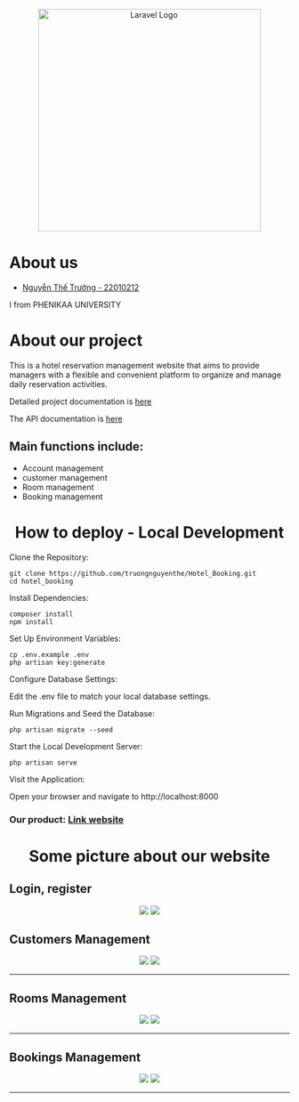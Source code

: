 <p align="center"><a href="https://laravel.com" target="_blank"><img src="https://raw.githubusercontent.com/laravel/art/master/logo-lockup/5%20SVG/2%20CMYK/1%20Full%20Color/laravel-logolockup-cmyk-red.svg" width="400" alt="Laravel Logo"></a></p>
<h1>About us</h1>
<ul>
    <a href = 'https://github.com/truongnguyenthe' ><li>Nguyễn Thế Trường - 22010212</li></a>
</ul>
<p>I from PHENIKAA UNIVERSITY</p>
<h1>About our project</h1>
<p>This is a hotel reservation management website that aims to provide managers with a flexible and convenient platform to organize and manage daily reservation activities.</p>
<p>Detailed project documentation is <a href='https://docs.google.com/document/d/1pPRFK8-7eGDwQK-s4U3D7Tsnr4lfjyCykh76kzrIU3Y/edit?usp=sharing'>here</a></p>
<p>The API documentation is <a href=''>here</a></p>
<h2>Main functions include:</h2>
<ul>
    <li>Account management</li>
     <li>customer management</li>
     <li>Room management</li>
     <li>Booking management</li>
     
</ul>
<h1 align='center'>How to deploy - Local Development</h1>
Clone the Repository:

    git clone https://github.com/truongnguyenthe/Hotel_Booking.git
    cd hotel_booking

Install Dependencies:

    composer install
    npm install

Set Up Environment Variables:

    cp .env.example .env
    php artisan key:generate

Configure Database Settings:

Edit the .env file to match your local database settings.

Run Migrations and Seed the Database:

    php artisan migrate --seed

Start the Local Development Server:

    php artisan serve

Visit the Application:

Open your browser and navigate to http://localhost:8000

<h3>Our product: <a href='https://supreme-system-jjrxpxjw4p793qxvw-8001.app.github.dev'>Link website</a></h3>
<h1 align='center'>Some picture about our website</h1>
<h2>Login, register</h2>
<div align='center'>
    <img src='https://github.com/user-attachments/assets/63ea42d2-f3ae-45fe-b537-ef05400ebf76'>
    <img src='https://github.com/user-attachments/assets/2d9a3781-5d4a-40fb-a0e4-0031c2ab8362'>
</div>

<h2>Customers Management</h2>
<div align='center' >
    <img src='https://github.com/user-attachments/assets/f6321eec-05ad-40e6-b510-0dfc80f6650f'>
    <img src='https://github.com/user-attachments/assets/4b046480-3a50-443e-bcbe-736ae261ccee'>
</div>
<hr>
<h2>Rooms Management</h2>
<div align='center' >
    <img src='https://github.com/user-attachments/assets/a6ca8a97-17ee-4e89-85f4-90bfe643d4dd'>
    <img src='https://github.com/user-attachments/assets/80bd2af5-2390-465f-8905-f8a6a241fb01'>
</div>
<hr>
<h2>Bookings Management</h2>
<div align='center' >
    <img src='https://github.com/user-attachments/assets/ebf8f0a6-c6a8-410e-89c1-097e8420324d'>
    <img src='https://github.com/user-attachments/assets/56ba6371-8af9-4afe-a964-3b5723475574'>
</div>
<hr>
